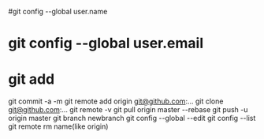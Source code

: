 #git config --global user.name
# git config --global user.email
# git add
git commit -a -m
git remote add origin git@github.com:...
git clone git@github.com:...
git remote -v
git pull origin master --rebase
git push -u origin master
git branch newbranch
git config --global --edit
git config --list
git remote rm name(like origin)
